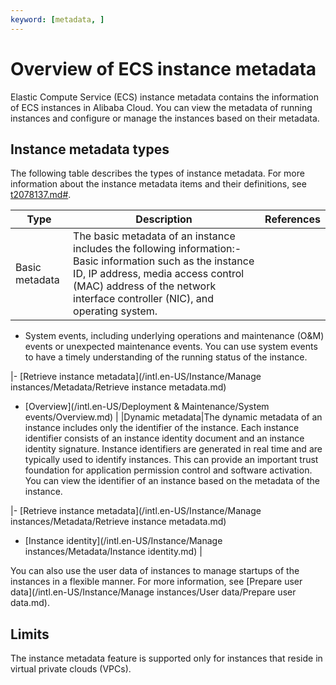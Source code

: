 ```yaml
---
keyword: [metadata, ]
---
```


# Overview of ECS instance metadata

Elastic Compute Service \(ECS\) instance metadata contains the information of ECS instances in Alibaba Cloud. You can view the metadata of running instances and configure or manage the instances based on their metadata.

## Instance metadata types

The following table describes the types of instance metadata. For more information about the instance metadata items and their definitions, see [t2078137.md\#]().

|Type|Description|References|
|----|-----------|----------|
|Basic metadata|The basic metadata of an instance includes the following information:-   Basic information such as the instance ID, IP address, media access control \(MAC\) address of the network interface controller \(NIC\), and operating system.
-   System events, including underlying operations and maintenance \(O&M\) events or unexpected maintenance events. You can use system events to have a timely understanding of the running status of the instance.

|-   [Retrieve instance metadata](/intl.en-US/Instance/Manage instances/Metadata/Retrieve instance metadata.md)
-   [Overview](/intl.en-US/Deployment & Maintenance/System events/Overview.md) |
|Dynamic metadata|The dynamic metadata of an instance includes only the identifier of the instance. Each instance identifier consists of an instance identity document and an instance identity signature. Instance identifiers are generated in real time and are typically used to identify instances. This can provide an important trust foundation for application permission control and software activation. You can view the identifier of an instance based on the metadata of the instance.

|-   [Retrieve instance metadata](/intl.en-US/Instance/Manage instances/Metadata/Retrieve instance metadata.md)
-   [Instance identity](/intl.en-US/Instance/Manage instances/Metadata/Instance identity.md) |

You can also use the user data of instances to manage startups of the instances in a flexible manner. For more information, see [Prepare user data](/intl.en-US/Instance/Manage instances/User data/Prepare user data.md).

## Limits

The instance metadata feature is supported only for instances that reside in virtual private clouds \(VPCs\).


